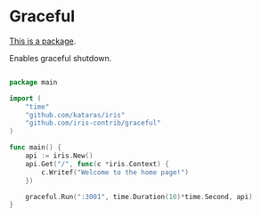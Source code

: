 # Graceful

[This is a package](https://github.com/iris-contrib/graceful).


Enables graceful shutdown.

```go

package main

import (
	"time"
	"github.com/kataras/iris"
	"github.com/iris-contrib/graceful"
)

func main() {
	api := iris.New()
	api.Get("/", func(c *iris.Context) {
		c.Writef("Welcome to the home page!")
	})

	graceful.Run(":3001", time.Duration(10)*time.Second, api)
}


```
